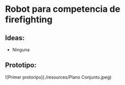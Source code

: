 # Robot para competencia de firefighting

## Ideas:

- Ninguna

## Prototipo:

![Primer protoripo](./resources/Plano Conjunto.jpeg)